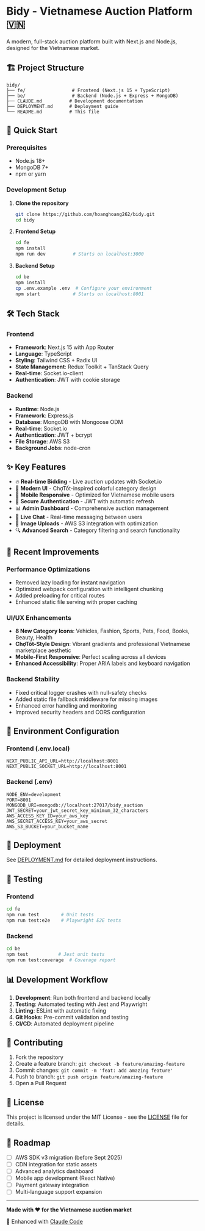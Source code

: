 # Bidy - Vietnamese Auction Platform 🇻🇳

A modern, full-stack auction platform built with Next.js and Node.js, designed for the Vietnamese market.

## 🏗️ Project Structure

```
bidy/
├── fe/                 # Frontend (Next.js 15 + TypeScript)
├── be/                 # Backend (Node.js + Express + MongoDB)
├── CLAUDE.md          # Development documentation
├── DEPLOYMENT.md      # Deployment guide
└── README.md          # This file
```

## 🚀 Quick Start

### Prerequisites
- Node.js 18+ 
- MongoDB 7+
- npm or yarn

### Development Setup

1. **Clone the repository**
   ```bash
   git clone https://github.com/hoanghoang262/bidy.git
   cd bidy
   ```

2. **Frontend Setup**
   ```bash
   cd fe
   npm install
   npm run dev          # Starts on localhost:3000
   ```

3. **Backend Setup**
   ```bash
   cd be
   npm install
   cp .env.example .env  # Configure your environment
   npm start            # Starts on localhost:8001
   ```

## 🛠️ Tech Stack

### Frontend
- **Framework**: Next.js 15 with App Router
- **Language**: TypeScript
- **Styling**: Tailwind CSS + Radix UI
- **State Management**: Redux Toolkit + TanStack Query  
- **Real-time**: Socket.io-client
- **Authentication**: JWT with cookie storage

### Backend  
- **Runtime**: Node.js
- **Framework**: Express.js
- **Database**: MongoDB with Mongoose ODM
- **Real-time**: Socket.io
- **Authentication**: JWT + bcrypt
- **File Storage**: AWS S3
- **Background Jobs**: node-cron

## ✨ Key Features

- 🔥 **Real-time Bidding** - Live auction updates with Socket.io
- 🎨 **Modern UI** - ChợTốt-inspired colorful category design
- 📱 **Mobile Responsive** - Optimized for Vietnamese mobile users
- 🔐 **Secure Authentication** - JWT with automatic refresh
- 📊 **Admin Dashboard** - Comprehensive auction management
- 💬 **Live Chat** - Real-time messaging between users
- 📸 **Image Uploads** - AWS S3 integration with optimization
- 🔍 **Advanced Search** - Category filtering and search functionality

## 🎯 Recent Improvements

### Performance Optimizations
- Removed lazy loading for instant navigation
- Optimized webpack configuration with intelligent chunking
- Added preloading for critical routes
- Enhanced static file serving with proper caching

### UI/UX Enhancements  
- **8 New Category Icons**: Vehicles, Fashion, Sports, Pets, Food, Books, Beauty, Health
- **ChợTốt-Style Design**: Vibrant gradients and professional Vietnamese marketplace aesthetic
- **Mobile-First Responsive**: Perfect scaling across all devices
- **Enhanced Accessibility**: Proper ARIA labels and keyboard navigation

### Backend Stability
- Fixed critical logger crashes with null-safety checks
- Added static file fallback middleware for missing images
- Enhanced error handling and monitoring
- Improved security headers and CORS configuration

## 📝 Environment Configuration

### Frontend (.env.local)
```env
NEXT_PUBLIC_API_URL=http://localhost:8001
NEXT_PUBLIC_SOCKET_URL=http://localhost:8001
```

### Backend (.env)
```env
NODE_ENV=development
PORT=8001
MONGODB_URI=mongodb://localhost:27017/bidy_auction
JWT_SECRET=your_jwt_secret_key_minimum_32_characters
AWS_ACCESS_KEY_ID=your_aws_key
AWS_SECRET_ACCESS_KEY=your_aws_secret  
AWS_S3_BUCKET=your_bucket_name
```

## 🚢 Deployment

See [DEPLOYMENT.md](./DEPLOYMENT.md) for detailed deployment instructions.

## 🧪 Testing

### Frontend
```bash
cd fe
npm run test        # Unit tests  
npm run test:e2e    # Playwright E2E tests
```

### Backend
```bash
cd be  
npm test           # Jest unit tests
npm run test:coverage  # Coverage report
```

## 📊 Development Workflow

1. **Development**: Run both frontend and backend locally
2. **Testing**: Automated testing with Jest and Playwright
3. **Linting**: ESLint with automatic fixing
4. **Git Hooks**: Pre-commit validation and testing
5. **CI/CD**: Automated deployment pipeline

## 🤝 Contributing

1. Fork the repository
2. Create a feature branch: `git checkout -b feature/amazing-feature`
3. Commit changes: `git commit -m 'feat: add amazing feature'`
4. Push to branch: `git push origin feature/amazing-feature`
5. Open a Pull Request

## 📄 License

This project is licensed under the MIT License - see the [LICENSE](LICENSE) file for details.

## 🎯 Roadmap

- [ ] AWS SDK v3 migration (before Sept 2025)
- [ ] CDN integration for static assets
- [ ] Advanced analytics dashboard
- [ ] Mobile app development (React Native)
- [ ] Payment gateway integration
- [ ] Multi-language support expansion

---

**Made with ❤️ for the Vietnamese auction market**

🤖 Enhanced with [Claude Code](https://claude.ai/code)